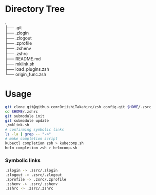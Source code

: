 # Directory Tree  
.  
├── .git  
├── .zlogin  
├── .zlogout  
├── .zprofile  
├── .zshenv  
├── .zshrc  
├── README.md  
├── mklink.sh  
├── load_plugins.zsh  
└── origin_func.zsh  

# Usage  
``` sh
git clone git@github.com:OriishiTakahiro/zsh_config.git $HOME/.zsrc
cd $HOME/.zshrc
git submodule init
git submodule update
./mklink.sh
# confirming symbolic links
ls -la | grep -- "->"
# make completion script
kubectl completion zsh > kubecomp.sh 
helm completion zsh > helmcomp.sh
```

### Symbolic links  
```sh
.zlogin -> .zsrc/.zlogin
.zlogout -> .zsrc/.zlogout
.zprofile -> .zsrc/.zprofile
.zshenv -> .zsrc/.zshenv
.zshrc -> .zsrc/.zshrc
```

